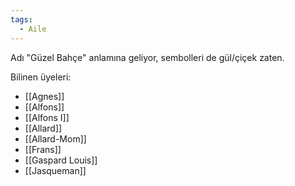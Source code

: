 ```yaml
---
tags:
  - Aile
---  
```

  
Adı "Güzel Bahçe" anlamına geliyor, sembolleri de gül/çiçek zaten.  
  
Bilinen üyeleri:  
- [[Agnes]]  
- [[Alfons]]  
- [[Alfons I]]  
- [[Allard]]  
- [[Allard-Mom]]  
- [[Frans]]  
- [[Gaspard Louis]]  
- [[Jasqueman]]